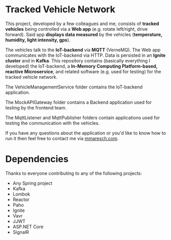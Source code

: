 # Tracked Vehicle Network
This project, developed by a few colleagues and me, consists of **tracked vehicles** being controlled via a **Web app** (e.g. rotate left/right, drive forward). Said app **displays data measured** by the vehicles (**temperature, humidity, light intensity, gps**). 

The vehicles talk to the **IoT-backend** via **MQTT** (VerneMQ). The Web app communicates with the IoT-backend via HTTP. Data is persisted in an **Ignite cluster** and in **Kafka**. This repository contains (basically everything I developed) the IoT-backend, a **In-Memory Computing Platform-based, reactive Microservice**, and related software (e.g. used for testing) for the tracked vehicle network.

The VehicleManagementService folder contains the IoT-backend application.

The MockAPIGateway folder contains a Backend application used for testing by the frontend team.

The MqttListener and MqttPublisher folders contain applications used for testing the communication with the vehicles.

If you have any questions about the application or you'd like to know how to run it then feel free to contact me via [mmaresch.com](http://mmaresch.com).

# Dependencies
Thanks to everyone contributing to any of the following projects:
- Any Spring project
- Kafka
- Lombok
- Reactor
- Paho
- Ignite
- Vavr
- JJWT 
- ASP.NET Core
- SignalR
